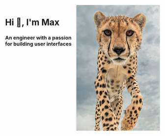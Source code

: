 <img src="https://github.com/retarsis/retarsis/blob/master/assets/cheetah-vertical.jpeg" width="272" align="right" alt=""/>

<!-- Introduction -->
<h1>Hi 👋, I'm Max</h1>
<h3>An engineer with a passion for building user interfaces</h3>

<!-- Github stats -->
<!-- <img src="https://github-readme-stats.vercel.app/api?username=retarsis&show_icons=true" alt="retarsis" /> -->

<p align="left">
  <!-- Twitter -->
<!--   <a href="https://twitter.com/retarsis" target="blank"><img src="https://cdn.jsdelivr.net/npm/simple-icons@3.0.1/icons/twitter.svg" alt="https://twitter.com/untaggable" height="20" width="20" /></a> -->
  <!-- Gmail -->
<!--  <a href="mailto:tarsis.maksym@gmail.com" target="blank"><img src="https://cdn.jsdelivr.net/npm/simple-icons@3.0.1/icons/gmail.svg" alt="mailto:tarsis.maksym@gmail.com" height="20" width="20" /></a> -->
  <!-- Instagram -->
<!--   <a href="https://www.instagram.com/retarsis/" target="blank"><img src="https://cdn.jsdelivr.net/npm/simple-icons@3.0.1/icons/instagram.svg" alt="https://www.instagram.com/kioviensis/" height="20" width="20" /></a> -->
</p>

<!-- Visitors -->
<!-- <p align="left"><img src="https://komarev.com/ghpvc/?username=retarsis" alt="retarsis" /></p> -->
